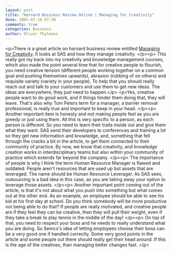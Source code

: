 ```yaml
---
layout: post
title: "Harvard Business Review Online | Managing for Creativity"
date: 2005-07-18 07:50
comments: true
categories: Business
author: Oliver Thylmann
---
```



&lt;p&gt;There is a great article on harvard business review entitled 
[Managing for Creativity](http://harvardbusinessonline.hbsp.harvard.edu/hbrsa/en/issue/0507/article/R0507L.jhtml?path=arc&amp;pubDate=July%202005). It looks at SAS and how they manage creativity.
&lt;/p&gt;&lt;p&gt;
This really got my back into my creativity and knowledge management courses, which also made the point several time that for creative people to flourish, you need creative tension (different people working together on a common goal and pushing themselves upwards), abrasion (rubbing of on others) and requisite variety (variety in your people). To help that you should really reach out and talk to your customers and use them to get new ideas. The ideas are everywhere, they just need to happen.&lt;/p&gt;
&lt;p&gt;Yes, creative people want to do good work, and if things hinder them doing that, they will leave. That's also why Tom Peters term for a manager, a barrier removal professional, is really true and important to keep in your head.
&lt;/p&gt;&lt;p&gt;
Another important item is honesty and not making people feel as you are greedy or just using them. All this is very specific to a person, as each person is different. So you need to learn their traits inside out and give them what they want. SAS send their developers to conferences and training a lot so they get new information and knowledge, and, something that fell through the cracks a bit in the article, to get them connected to their community of practice. By now, we know that creativity, and knowledge creation works in interdisciplinary teams but also within your community of practice which extends far beyond the company.
&lt;/p&gt;&lt;p&gt;
The importance of people is why I think the term Human Resource Manager is flawed and outdated. People aren't resources that are used up but assets that are leveraged. The name should be Human Resource Leverager. As SAS sees, outsourcing is a bad idea in this case, as you are taking away your option to leverage those assets. 
&lt;/p&gt;&lt;p&gt;
Another important point coming out of the article, is that it's not about what you push into something but what comes out at the other end. As an example, an employee should be able to see his kid at his first day at school. Do you think somebody will be more productive not being able to do that? If people are really motivated, and creative people are if they feel they can be creative, then they will pull their weight, even if they take a break to play tennis in the middle of the day!
&lt;/p&gt;&lt;p&gt;
On top of that, you need to respect your boss and he needs to really understand what you are doing. So Semco's idea of letting employees choose their boss can be a very good one if handled correctly. Some very good points in the article and some people out there should really get their head around. If this is the age of the creatives, than managing better changes fast.
&lt;/p&gt;


